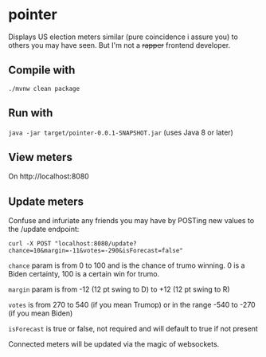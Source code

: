 # pointer

Displays US election meters similar (pure coincidence i assure you) to others you may have seen.
But I'm not a ~~rapper~~ frontend developer.

## Compile with
`./mvnw clean package`

## Run with
`java -jar target/pointer-0.0.1-SNAPSHOT.jar` (uses Java 8 or later)

## View meters
On http://localhost:8080

## Update meters
Confuse and infuriate any friends you may have by POSTing new values to the /update endpoint:

`curl -X POST "localhost:8080/update?chance=10&margin=-11&votes=-290&isForecast=false"`

`chance` param is from 0 to 100 and is the chance of trumo winning. 0 is a Biden certainty, 100 is a certain win for trumo. 

`margin` param is from -12 (12 pt swing to D) to +12 (12 pt swing to R)

`votes` is from 270 to 540 (if you mean Trumop) or in the range -540 to -270 (if you mean Biden)

`isForecast` is true or false, not required and will default to true if not present

Connected meters will be updated via the magic of websockets.




